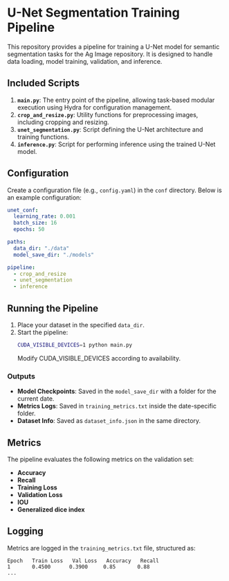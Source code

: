 # U-Net Segmentation Training Pipeline

This repository provides a pipeline for training a U-Net model for semantic segmentation tasks for the Ag Image repository. It is designed to handle data loading, model training, validation, and inference.

## Included Scripts

1. **`main.py`**: The entry point of the pipeline, allowing task-based modular execution using Hydra for configuration management.
2. **`crop_and_resize.py`**: Utility functions for preprocessing images, including cropping and resizing.
3. **`unet_segmentation.py`**: Script defining the U-Net architecture and training functions.
4. **`inference.py`**: Script for performing inference using the trained U-Net model.

## Configuration

Create a configuration file (e.g., `config.yaml`) in the `conf` directory. Below is an example configuration:

```yaml
unet_conf:
  learning_rate: 0.001
  batch_size: 16
  epochs: 50

paths:
  data_dir: "./data"
  model_save_dir: "./models"

pipeline:
  - crop_and_resize
  - unet_segmentation
  - inference
```

## Running the Pipeline

1. Place your dataset in the specified `data_dir`.
2. Start the pipeline:
   ```bash
   CUDA_VISIBLE_DEVICES=1 python main.py 
   ```
   Modify CUDA_VISIBLE_DEVICES according to availability. 

### Outputs

- **Model Checkpoints**: Saved in the `model_save_dir` with a folder for the current date.
- **Metrics Logs**: Saved in `training_metrics.txt` inside the date-specific folder.
- **Dataset Info**: Saved as `dataset_info.json` in the same directory.

## Metrics

The pipeline evaluates the following metrics on the validation set:
- **Accuracy**
- **Recall**
- **Training Loss**
- **Validation Loss**
- **IOU**
- **Generalized dice index**

## Logging

Metrics are logged in the `training_metrics.txt` file, structured as:

```
Epoch   Train Loss   Val Loss   Accuracy   Recall
1       0.4500      0.3900     0.85       0.88
...
```

